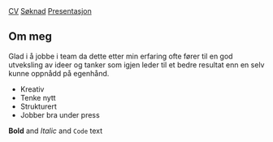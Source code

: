 <!-- Navigation -->
<nav class="w3-bar w3-blue">
  <a href="#cv" class="w3-button w3-bar-item">CV</a>
  <a href="#søknad" class="w3-button w3-bar-item">Søknad</a>
  <a href="#pres" class="w3-button w3-bar-item">Presentasjon</a>
</nav>

## Om meg
Glad i å jobbe i team da dette etter min erfaring ofte fører til en god utveksling av ideer og tanker som igjen leder til et bedre resultat enn en selv kunne oppnådd på egenhånd. 

- Kreativ
- Tenke nytt
- Strukturert
- Jobber bra under press


**Bold** and _Italic_ and `Code` text
